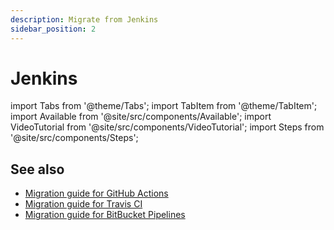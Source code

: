```yaml
---
description: Migrate from Jenkins
sidebar_position: 2
---
```


# Jenkins

import Tabs from '@theme/Tabs';
import TabItem from '@theme/TabItem';
import Available from '@site/src/components/Available';
import VideoTutorial from '@site/src/components/VideoTutorial';
import Steps from '@site/src/components/Steps';

## See also

- [Migration guide for GitHub Actions](./github-actions)
- [Migration guide for Travis CI](./travis)
- [Migration guide for BitBucket Pipelines](./bitbucket)
